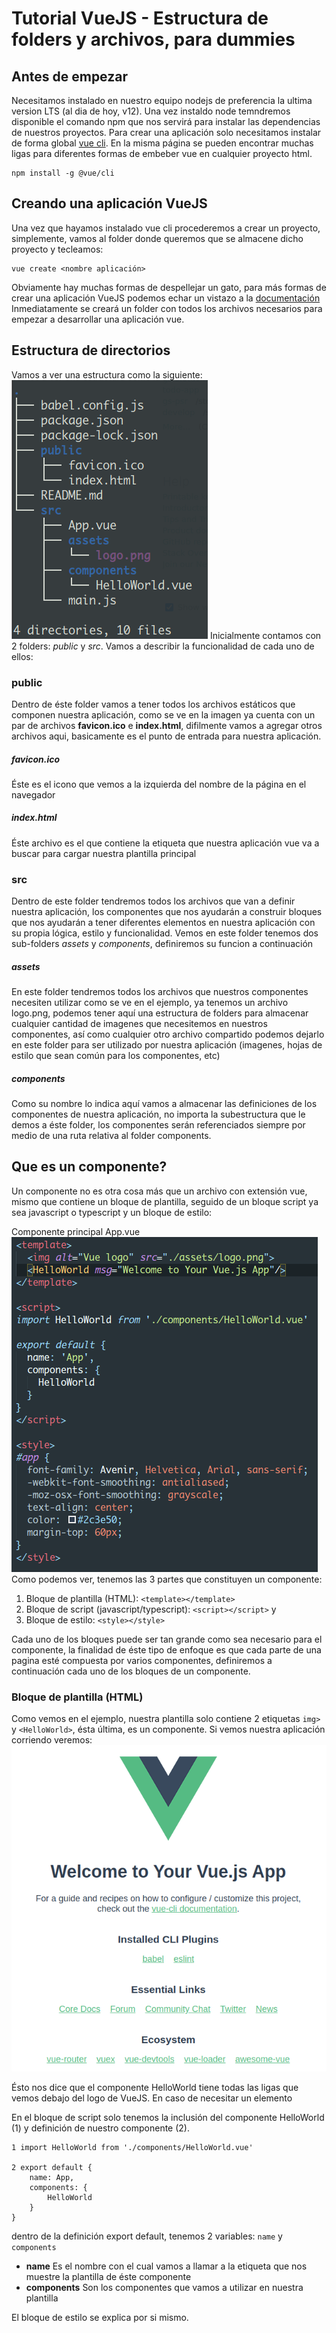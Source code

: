 # Tutorial VueJS - Estructura de folders y archivos, para dummies

## Antes de empezar

Necesitamos instalado en nuestro equipo nodejs de preferencia la ultima version LTS (al dia de hoy, v12).
Una vez instaldo node temndremos disponible el comando npm que nos servirá para instalar las dependencias de nuestros proyectos.
Para crear una aplicación solo necesitamos instalar de forma global [vue cli](https://v3.vuejs.org/guide/installation.html#cli). En la misma página se pueden encontrar muchas ligas para diferentes formas de embeber vue en cualquier proyecto html.
```
npm install -g @vue/cli
```
## Creando una aplicación VueJS
Una vez que hayamos instalado vue cli procederemos a crear un proyecto, simplemente, vamos al folder donde queremos que se almacene dicho proyecto y tecleamos:
```
vue create <nombre aplicación>
```
Obviamente hay muchas formas de despellejar un gato, para más formas de crear una aplicación VueJS podemos echar un vistazo a la [documentación](https://cli.vuejs.org/)
Inmediatamente se creará un folder con todos los archivos necesarios para empezar a desarrollar una aplicación vue.
## Estructura de directorios
Vamos a ver una estructura como la siguiente:
![Estructura de en aplicación vue](./01-vue-app-tree.png)
Inicialmente contamos con 2 folders: _public_ y _src_. Vamos a describir la funcionalidad de cada uno de ellos:
### public
Dentro de éste folder vamos a tener todos los archivos estáticos que componen nuestra aplicación, como se ve en la imagen ya cuenta con un par de archivos **favicon.ico** e **index.html**, difilmente vamos a agregar otros archivos aqui, basicamente es el punto de entrada para nuestra aplicación.
##### favicon.ico
Éste es el icono que vemos a la izquierda del nombre de la página en el navegador
##### index.html
Éste archivo es el que contiene la etiqueta que nuestra aplicación vue va a buscar para cargar nuestra plantilla principal

### src
Dentro de este folder tendremos todos los archivos que van a definir nuestra aplicación, los componentes que nos ayudarán a construir bloques que nos ayudarán a tener diferentes elementos en nuestra aplicación con su propia lógica, estilo y funcionalidad.
Vemos en este folder tenemos dos sub-folders _assets_ y _components_, definiremos su funcion a continuación
##### _assets_
En este folder tendremos todos los archivos que nuestros componentes necesiten utilizar como se ve en el ejemplo, ya tenemos un archivo logo.png, podemos tener aquí una estructura de folders para almacenar cualquier cantidad de imagenes que necesitemos en nuestros componentes, así como cualquier otro archivo compartido podemos dejarlo en este folder para ser utilizado por nuestra aplicación (imagenes, hojas de estilo que sean común para los componentes, etc)

##### _components_
Como su nombre lo indica aquí vamos a almacenar las definiciones de los componentes de nuestra aplicación, no importa la subestructura que le demos a éste folder, los componentes serán referenciados siempre por medio de una ruta relativa al folder components.

## Que es un componente?
Un componente no es otra cosa más que un archivo con extensión vue, mismo que contiene un bloque de plantilla, seguido de un bloque script ya sea javascript o typescript y un bloque de estilo: 

Componente principal App.vue
![App.vue](./03-component-App.png)
Como podemos ver, tenemos las 3 partes que constituyen un componente:
1. Bloque de plantilla (HTML): `<template></template>`
2. Bloque de script (javascript/typescript): `<script></script>` y
3. Bloque de estilo: `<style></style>`

Cada uno de los bloques puede ser tan grande como sea necesario para el componente, la finalidad de éste tipo de enfoque es que cada parte de una pagina esté compuesta por varios componentes, definiremos a continuación cada uno de los bloques de un componente. 

### Bloque de plantilla (HTML)

Como vemos en el ejemplo, nuestra plantilla solo contiene 2 etiquetas `img>` y `<HelloWorld>`, ésta última, es un componente. Si vemos nuestra aplicación corriendo veremos:
![componente HelloWorld](04-component-HelloWorld.png)

Ésto nos dice que el componente HelloWorld tiene todas las ligas que vemos debajo del logo de VueJS.
En caso de necesitar un elemento


En el bloque de script solo tenemos la inclusión del componente HelloWorld (1) y definición de nuestro componente (2).
```
1 import HelloWorld from './components/HelloWorld.vue'

2 export default {
    name: App,
    components: {
        HelloWorld
    }
}
```
dentro de la definición export default, tenemos 2 variables: `name` y `components`
- **name** Es el nombre con el cual vamos a llamar a la etiqueta que nos muestre la plantilla de éste componente
- **components** Son los componentes que vamos a utilizar en nuestra plantilla

El bloque de estilo se explica por si mismo.
